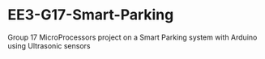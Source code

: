 # EE3-G17-Smart-Parking
Group 17 MicroProcessors project on a Smart Parking system with Arduino using Ultrasonic sensors
